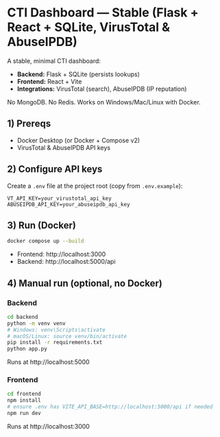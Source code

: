 # CTI Dashboard — Stable (Flask + React + SQLite, VirusTotal & AbuseIPDB)

A stable, minimal CTI dashboard:
- **Backend:** Flask + SQLite (persists lookups)
- **Frontend:** React + Vite
- **Integrations:** VirusTotal (search), AbuseIPDB (IP reputation)

No MongoDB. No Redis. Works on Windows/Mac/Linux with Docker.

## 1) Prereqs
- Docker Desktop (or Docker + Compose v2)
- VirusTotal & AbuseIPDB API keys

## 2) Configure API keys
Create a `.env` file at the project root (copy from `.env.example`):
```
VT_API_KEY=your_virustotal_api_key
ABUSEIPDB_API_KEY=your_abuseipdb_api_key
```

## 3) Run (Docker)
```bash
docker compose up --build
```
- Frontend: http://localhost:3000
- Backend:  http://localhost:5000/api

## 4) Manual run (optional, no Docker)

### Backend
```bash
cd backend
python -m venv venv
# Windows: venv\Scripts\activate
# macOS/Linux: source venv/bin/activate
pip install -r requirements.txt
python app.py
```
Runs at http://localhost:5000

### Frontend
```bash
cd frontend
npm install
# ensure .env has VITE_API_BASE=http://localhost:5000/api if needed
npm run dev
```
Runs at http://localhost:3000
